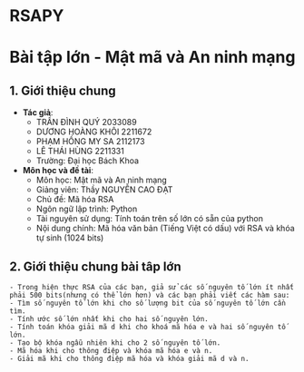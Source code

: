 # RSAPY
Bài tập lớn - Mật mã và An ninh mạng
=============================

## 1. Giới thiệu chung

  - **Tác giả**:
    - TRẦN ĐÌNH QUÝ 2033089
    - DƯƠNG HOÀNG KHÔI 2211672
    - PHẠM HỒNG MY SA 2112173
    - LÊ THÁI HÙNG 2211331
    - Trường: Đại học Bách Khoa
  - **Môn học và đề tài**:
    - Môn học: Mật mã và An ninh mạng 
    - Giảng viên: Thầy NGUYỄN CAO ĐẠT
    - Chủ đề: Mã hóa RSA
    - Ngôn ngữ lập trình: Python
    - Tài nguyên sử dụng: Tính toán trên số lớn có sẵn của python
    - Nội dung chính: Mã hóa văn bản (Tiếng Việt có dấu) với RSA và khóa tự sinh (1024 bits)
      
## 2. Giới thiệu chung bài tâp lớn
    - Trong hiện thực RSA của các bạn, giả sử các số nguyên tố lớn ít nhất phải 500 bits(nhưng có thể lớn hơn) và các bạn phải viết các hàm sau:
    - Tìm số nguyên tố lớn khi cho số lượng bit của số nguyên tố lớn cần tìm.
    - Tính ước số lớn nhất khi cho hai số nguyên lớn.
    - Tính toán khóa giải mã d khi cho khoá mã hóa e và hai số nguyên tố lớn.
    - Tạo bộ khóa ngẫu nhiên khi cho 2 số nguyên tố lớn.
    - Mã hóa khi cho thông điệp và khóa mã hóa e và n.
    - Giải mã khi cho thông điệp mã hóa và khóa giải mã d và n. 

